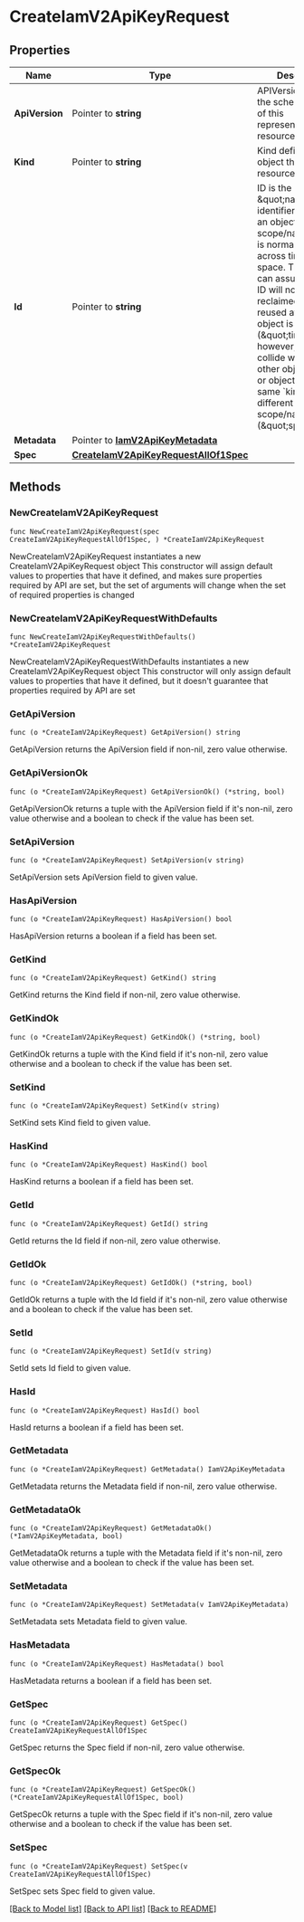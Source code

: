 # CreateIamV2ApiKeyRequest

## Properties

Name | Type | Description | Notes
------------ | ------------- | ------------- | -------------
**ApiVersion** | Pointer to **string** | APIVersion defines the schema version of this representation of a resource. | [optional] [readonly] 
**Kind** | Pointer to **string** | Kind defines the object this REST resource represents. | [optional] [readonly] 
**Id** | Pointer to **string** | ID is the \&quot;natural identifier\&quot; for an object within its scope/namespace; it is normally unique across time but not space. That is, you can assume that the ID will not be reclaimed and reused after an object is deleted (\&quot;time\&quot;); however, it may collide with IDs for other object &#x60;kinds&#x60; or objects of the same &#x60;kind&#x60; within a different scope/namespace (\&quot;space\&quot;). | [optional] [readonly] 
**Metadata** | Pointer to [**IamV2ApiKeyMetadata**](IamV2ApiKeyMetadata.md) |  | [optional] 
**Spec** | [**CreateIamV2ApiKeyRequestAllOf1Spec**](CreateIamV2ApiKeyRequestAllOf1Spec.md) |  | 

## Methods

### NewCreateIamV2ApiKeyRequest

`func NewCreateIamV2ApiKeyRequest(spec CreateIamV2ApiKeyRequestAllOf1Spec, ) *CreateIamV2ApiKeyRequest`

NewCreateIamV2ApiKeyRequest instantiates a new CreateIamV2ApiKeyRequest object
This constructor will assign default values to properties that have it defined,
and makes sure properties required by API are set, but the set of arguments
will change when the set of required properties is changed

### NewCreateIamV2ApiKeyRequestWithDefaults

`func NewCreateIamV2ApiKeyRequestWithDefaults() *CreateIamV2ApiKeyRequest`

NewCreateIamV2ApiKeyRequestWithDefaults instantiates a new CreateIamV2ApiKeyRequest object
This constructor will only assign default values to properties that have it defined,
but it doesn't guarantee that properties required by API are set

### GetApiVersion

`func (o *CreateIamV2ApiKeyRequest) GetApiVersion() string`

GetApiVersion returns the ApiVersion field if non-nil, zero value otherwise.

### GetApiVersionOk

`func (o *CreateIamV2ApiKeyRequest) GetApiVersionOk() (*string, bool)`

GetApiVersionOk returns a tuple with the ApiVersion field if it's non-nil, zero value otherwise
and a boolean to check if the value has been set.

### SetApiVersion

`func (o *CreateIamV2ApiKeyRequest) SetApiVersion(v string)`

SetApiVersion sets ApiVersion field to given value.

### HasApiVersion

`func (o *CreateIamV2ApiKeyRequest) HasApiVersion() bool`

HasApiVersion returns a boolean if a field has been set.

### GetKind

`func (o *CreateIamV2ApiKeyRequest) GetKind() string`

GetKind returns the Kind field if non-nil, zero value otherwise.

### GetKindOk

`func (o *CreateIamV2ApiKeyRequest) GetKindOk() (*string, bool)`

GetKindOk returns a tuple with the Kind field if it's non-nil, zero value otherwise
and a boolean to check if the value has been set.

### SetKind

`func (o *CreateIamV2ApiKeyRequest) SetKind(v string)`

SetKind sets Kind field to given value.

### HasKind

`func (o *CreateIamV2ApiKeyRequest) HasKind() bool`

HasKind returns a boolean if a field has been set.

### GetId

`func (o *CreateIamV2ApiKeyRequest) GetId() string`

GetId returns the Id field if non-nil, zero value otherwise.

### GetIdOk

`func (o *CreateIamV2ApiKeyRequest) GetIdOk() (*string, bool)`

GetIdOk returns a tuple with the Id field if it's non-nil, zero value otherwise
and a boolean to check if the value has been set.

### SetId

`func (o *CreateIamV2ApiKeyRequest) SetId(v string)`

SetId sets Id field to given value.

### HasId

`func (o *CreateIamV2ApiKeyRequest) HasId() bool`

HasId returns a boolean if a field has been set.

### GetMetadata

`func (o *CreateIamV2ApiKeyRequest) GetMetadata() IamV2ApiKeyMetadata`

GetMetadata returns the Metadata field if non-nil, zero value otherwise.

### GetMetadataOk

`func (o *CreateIamV2ApiKeyRequest) GetMetadataOk() (*IamV2ApiKeyMetadata, bool)`

GetMetadataOk returns a tuple with the Metadata field if it's non-nil, zero value otherwise
and a boolean to check if the value has been set.

### SetMetadata

`func (o *CreateIamV2ApiKeyRequest) SetMetadata(v IamV2ApiKeyMetadata)`

SetMetadata sets Metadata field to given value.

### HasMetadata

`func (o *CreateIamV2ApiKeyRequest) HasMetadata() bool`

HasMetadata returns a boolean if a field has been set.

### GetSpec

`func (o *CreateIamV2ApiKeyRequest) GetSpec() CreateIamV2ApiKeyRequestAllOf1Spec`

GetSpec returns the Spec field if non-nil, zero value otherwise.

### GetSpecOk

`func (o *CreateIamV2ApiKeyRequest) GetSpecOk() (*CreateIamV2ApiKeyRequestAllOf1Spec, bool)`

GetSpecOk returns a tuple with the Spec field if it's non-nil, zero value otherwise
and a boolean to check if the value has been set.

### SetSpec

`func (o *CreateIamV2ApiKeyRequest) SetSpec(v CreateIamV2ApiKeyRequestAllOf1Spec)`

SetSpec sets Spec field to given value.



[[Back to Model list]](../README.md#documentation-for-models) [[Back to API list]](../README.md#documentation-for-api-endpoints) [[Back to README]](../README.md)



